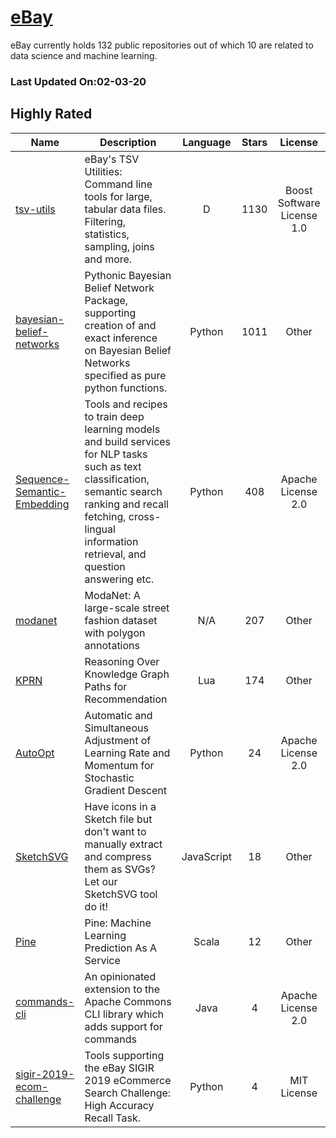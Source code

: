# [eBay](https://github.com/eBay)

eBay currently holds 132 public repositories out of which 10 are related to data science and machine learning.

 ### Last Updated On:02-03-20

## Highly Rated

| Name | Description | Language | Stars | License |
| ---- | ----------- | :--------: | :-----: | :-------: |
 | [tsv-utils](https://github.com/eBay/tsv-utils) | eBay's TSV Utilities: Command line tools for large, tabular data files. Filtering, statistics, sampling, joins and more. | D | 1130 | Boost Software License 1.0 |
| [bayesian-belief-networks](https://github.com/eBay/bayesian-belief-networks) | Pythonic Bayesian Belief Network Package, supporting creation of and exact inference on Bayesian Belief Networks specified as pure python functions. | Python | 1011 | Other |
| [Sequence-Semantic-Embedding](https://github.com/eBay/Sequence-Semantic-Embedding) | Tools and recipes to train deep learning models and build services for NLP tasks such as text classification, semantic search ranking and recall fetching, cross-lingual information retrieval, and question answering etc. | Python | 408 | Apache License 2.0 |
| [modanet](https://github.com/eBay/modanet) | ModaNet: A large-scale street fashion dataset with polygon annotations | N/A | 207 | Other |
| [KPRN](https://github.com/eBay/KPRN) | Reasoning Over Knowledge Graph Paths for Recommendation | Lua | 174 | Other |
| [AutoOpt](https://github.com/eBay/AutoOpt) | Automatic and Simultaneous Adjustment of Learning Rate and Momentum for Stochastic Gradient Descent | Python | 24 | Apache License 2.0 |
| [SketchSVG](https://github.com/eBay/SketchSVG) | Have icons in a Sketch file but don't want to manually extract and compress them as SVGs? Let our SketchSVG tool do it! | JavaScript | 18 | Other |
| [Pine](https://github.com/eBay/Pine) | Pine: Machine Learning Prediction As A Service | Scala | 12 | Other |
| [commands-cli](https://github.com/eBay/commands-cli) | An opinionated extension to the Apache Commons CLI library which adds support for commands | Java | 4 | Apache License 2.0 |
| [sigir-2019-ecom-challenge](https://github.com/eBay/sigir-2019-ecom-challenge) | Tools supporting the eBay SIGIR 2019 eCommerce Search Challenge: High Accuracy Recall Task. | Python | 4 | MIT License |

